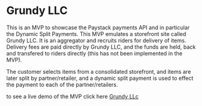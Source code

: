 # Grundy LLC

This is an MVP to showcase the Paystack payments API and in particular the Dynamic Split Payments.
This MVP emulates a storefront site called Grundy LLC.  It is an aggregator and recruits riders for delivery 
of items. Delivery fees are paid directly by Grundy LLC, and the funds are held, back and transfered 
to riders directly (this has not been implemented in the MVP).

The customer selects items from a consolidated storefront, and items are later split by partner/retailer, and
a dynamic split payment is used to effect the payment to each of the partner/retailers.

to see a live demo of the MVP click here [Grundy LLc](https://mohammedh.pythonanywhere.com/)
